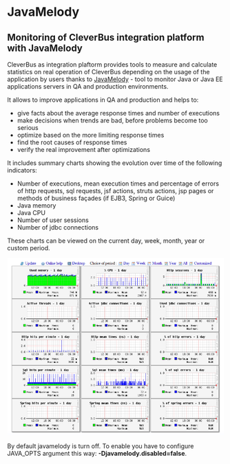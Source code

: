 # JavaMelody

## Monitoring of CleverBus integration platform with JavaMelody

CleverBus as integration plaftorm provides tools to measure and calculate statistics on real operation of CleverBus depending on the usage of the application by users thanks to [JavaMelody](https://code.google.com/p/javamelody/) - tool to monitor Java or Java EE applications servers in QA and production environments.

It allows to improve applications in QA and production and helps to:

-   give facts about the average response times and number of executions
-   make decisions when trends are bad, before problems become too serious
-   optimize based on the more limiting response times
-   find the root causes of response times
-   verify the real improvement after optimizations

It includes summary charts showing the evolution over time of the following indicators:

-   Number of executions, mean execution times and percentage of errors of http requests, sql requests, jsf actions, struts actions, jsp pages or methods of business façades (if EJB3, Spring or Guice)
-   Java memory
-   Java CPU
-   Number of user sessions
-   Number of jdbc connections

These charts can be viewed on the current day, week, month, year or custom period.

![ ](../../../attachments/524343/917509.png)

By default javamelody is turn off. To enable you have to configure JAVA\_OPTS argument this way: **-Djavamelody.disabled=false**.

